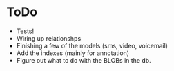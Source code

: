 # ToDo
* Tests!
* Wiring up relationshps
* Finishing a few of the models (sms, video, voicemail)
* Add the indexes (mainly for annotation)
* Figure out what to do with the BLOBs in the db.